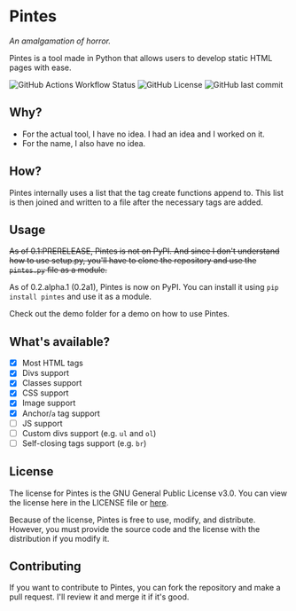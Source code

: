 # Pintes
*An amalgamation of horror.*

Pintes is a tool made in Python that allows users to develop static HTML pages with ease.

![GitHub Actions Workflow Status](https://img.shields.io/github/actions/workflow/status/FormunaGit/Pintes/python-publish.yml?style=flat&logo=githubactions&logoColor=white) ![GitHub License](https://img.shields.io/github/license/FormunaGit/Pintes?logo=gnu) ![GitHub last commit](https://img.shields.io/github/last-commit/formunagit/pintes)

## Why?
- For the actual tool, I have no idea. I had an idea and I worked on it.
- For the name, I also have no idea.

## How?
Pintes internally uses a list that the tag create functions append to. This list is then joined and written to a file after the necessary tags are added.

## Usage
~~As of 0.1:PRERELEASE, Pintes is not on PyPI. And since I don't understand how to use setup.py, you'll have to clone the repository and use the `pintes.py` file as a module.~~

As of 0.2.alpha.1 (0.2a1), Pintes is now on PyPI. You can install it using `pip install pintes` and use it as a module.

Check out the demo folder for a demo on how to use Pintes.

## What's available?
- [x] Most HTML tags
- [x] Divs support
- [x] Classes support
- [x] CSS support
- [x] Image support
- [x] Anchor/`a` tag support
- [ ] JS support
- [ ] Custom divs support (e.g. `ul` and `ol`)
- [ ] Self-closing tags support (e.g. `br`)

## License
The license for Pintes is the GNU General Public License v3.0. You can view the license here in the LICENSE file or [here](https://www.gnu.org/licenses/gpl-3.0.html).

Because of the license, Pintes is free to use, modify, and distribute. However, you must provide the source code and the license with the distribution if you modify it.
## Contributing
If you want to contribute to Pintes, you can fork the repository and make a pull request. I'll review it and merge it if it's good.
